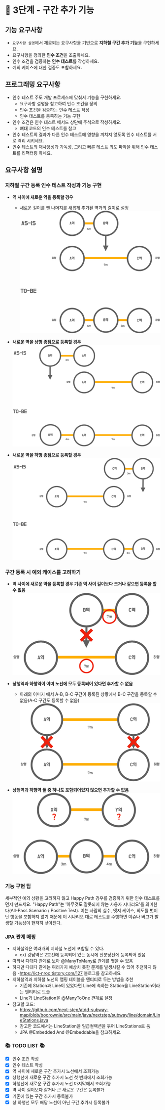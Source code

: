 # 🚀 3단계 - 구간 추가 기능

## 기능 요구사항
- `요구사항 설명`에서 제공되는 요구사항을 기반으로 **지하철 구간 추가 기능**을 구현하세요.
- 요구사항을 정의한 **인수 조건**을 조출하세요.
- 인수 조건을 검증하는 **인수 테스트**를 작성하세요.
- 예외 케이스에 대한 검증도 포함하세요.

## 프로그래밍 요구사항
- 인수 테스트 주도 개발 프로세스에 맞춰서 기능을 구현하세요.
  - 요구사항 설명을 참고하여 인수 조건을 정의
  - 인수 조건을 검증하는 인수 테스트 작성
  - 인수 테스트를 충족하는 기능 구현
- 인수 조건은 인수 테스트 메서드 상단에 주석으로 작성하세요.
  - 뼈대 코드의 인수 테스트를 참고
- 인수 테스트의 결과가 다른 인수 테스트에 영향을 끼치지 않도록 인수 테스트를 서로 격리 시키세요.
- 인수 테스트의 재사용성과 가독성, 그리고 빠른 테스트 의도 파악을 위해 인수 테스트를 리팩터링 하세요.

## 요구사항 설명
### 지하철 구간 등록 인수 테스트 작성과 기능 구현
- **역 사이에 새로운 역을 등록할 경우**
  - 새로운 길이를 뺀 나머지를 새롭게 추가된 역과의 길이로 설정
  ![step3_image1](image/step3_image1.png)

- **새로운 역을 상행 종점으로 등록할 경우**
  ![step3_image2](image/step3_image2.png)

- **새로운 역을 하행 종점으로 등록할 경우**
  ![step3_image3](image/step3_image3.png)

### 구간 등록 시 예외 케이스를 고려하기
- **역 사이에 새로운 역을 등록할 경우 기존 역 사이 길이보다 크거나 같으면 등록을 할 수 없음**
  ![step4_image4](image/step3_image4.png)

- **상행역과 하행역이 이미 노선에 모두 등록되어 있다면 추가할 수 없음**
  - 아래의 이미지 에서 A-B, B-C 구간이 등록된 상황에서 B-C 구간을 등록할 수 없음(A-C 구간도 등록할 수 없음)
  ![step3_image5](image/step3_image5.png)

- **상행역과 하행역 둘 중 하나도 포함되어있지 않으면 추가할 수 없음**
  ![step3_image6](image/step3_image6.png)

### 기능 구현 팁
세부적인 예외 상황을 고려하지 않고 Happy Path 경우를 검증하기 위한 인수 테스트를 먼저 만드세요.
"Happy Path"는 '아무것도 잘못되지 않는 사용자 시나리오'를 의미한다(All-Pass Scenario / Positive Test).
이는 사람의 실수, 엣지 케이스, 의도를 벗어난 행동을 포함하지 않기 때문에 이 시나리오 대로 테스트를 수행하면 이슈나 버그가 발생할 가능성이 현저히 낮아진다.

### JPA 관계 매핑
- 지하철역은 여러개의 지하철 노선에 포함될 수 있다.
  - ex) 강남역은 2호선에 등록되어 있는 동시에 신분당선에 등록되어 있음
- 따라서 다대다 관계로 보아 @ManyToMany로 관계를 맺을 수 있음
- 하지만 다대다 관계는 여러가지 예상치 못한 문제를 발생시킬 수 있어 추천하지 않음
  -https://ict-nroo.tistory.com/127 블로그를 참고하세요
- 지하철역과 지하철 노선의 맵핑 테이블을 엔티티로 두는 방법을 추천
  - 기존에 Station과 Line이 있었다면 Line에 속하는 Station을 LineStation이라는 엔티티로 도출
  - Line과 LineStation을 @ManyToOne 관계로 설정
- 참고할 코드:
  - https://github.com/next-step/atdd-subway-map/blob/boorownie/src/main/java/nextstep/subway/line/domain/LineStations.java
  - 참고한 코드에서는 LineStation을 일급컬렉션을 묶어 LineStations로 둠
  - JPA @Embedded And @Embeddable을 참고하세요.

### 📚 TODO LIST 📚
- [x] 인수 조건 작성
- [x] 인수 테스트 작성
- [x] 역 사이에 새로운 구간 추가시 노선에서 조회가능
- [x] 상행선에 새로운 구간 추가시 노선 첫 번째에서 조회가능
- [x] 하행선에 새로운 구간 추가시 노선 마지막에서 조회가능
- [x] 역 사이 길이보다 같거나 큰 새로운 구간은 등록불가
- [x] 기존에 있는 구간 추가시 등록불가
- [x] 상 하행선 모두 해당 노선이 아닌 구간 추가시 등록불가
